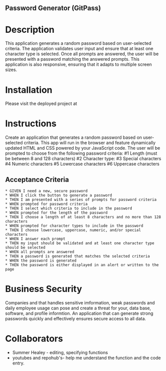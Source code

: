 ## Password Generator (GitPass)

# Description
This application generates a random password based on user-selected criteria. The application validates user input and ensure that at least one character type is selected. Once all prompts are answered, the user will be presented with a password matching the answered prompts. This application is also responsive, ensuring that it adapts to multiple screen sizes.
# Installation
Please visit the deployed project at

# Instructions
Create an application that generates a random password based on user-selected criteria. This app will run in the browser and feature dynamically updated HTML and CSS powered by your JavaScript code. The user will be prompted to choose from the following password criteria:
#1 Length (must be between 8 and 128 characters)
#2 Character type:
#3 Special characters
#4 Numeric characters
#5 Lowercase characters
#6 Uppercase characters

## Acceptance Criteria
```
* GIVEN I need a new, secure password
* WHEN I click the button to generate a password
* THEN I am presented with a series of prompts for password criteria
* WHEN prompted for password criteria
* THEN I select which criteria to include in the password
* WHEN prompted for the length of the password
* THEN I choose a length of at least 8 characters and no more than 128 characters
* WHEN prompted for character types to include in the password
* THEN I choose lowercase, uppercase, numeric, and/or special characters
* WHEN I answer each prompt
* THEN my input should be validated and at least one character type should be selected
* WHEN all prompts are answered
* THEN a password is generated that matches the selected criteria
* WHEN the password is generated
* THEN the password is either displayed in an alert or written to the page
```

# Business Security

Companies and that handles sensitive imformation, weak passwords and daily employee usage can pose and create a threat for your, data base, software, and profile informtion. An application that can generate strong passwords quickly and effectively ensures secure access to all data.

# Collaborators
* Summer Healey - editing, specifying functions
* youtubes and repohub's- help me understand the function and the code entry.



